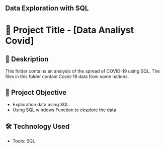## Data Exploration with SQL


# 📌 Project Title - [Data Analiyst Covid]

## 📖 Deskription

This folder contains an analysis of the spread of COVID-19 using SQL.
The files in this folder contain Covid-19 data from some nations.

## 🎯 Project Objective
- Exploration data using SQL.
- Using SQL windows Function to eksplore the data

## 🛠️ Technology Used
- Tools: SQL
